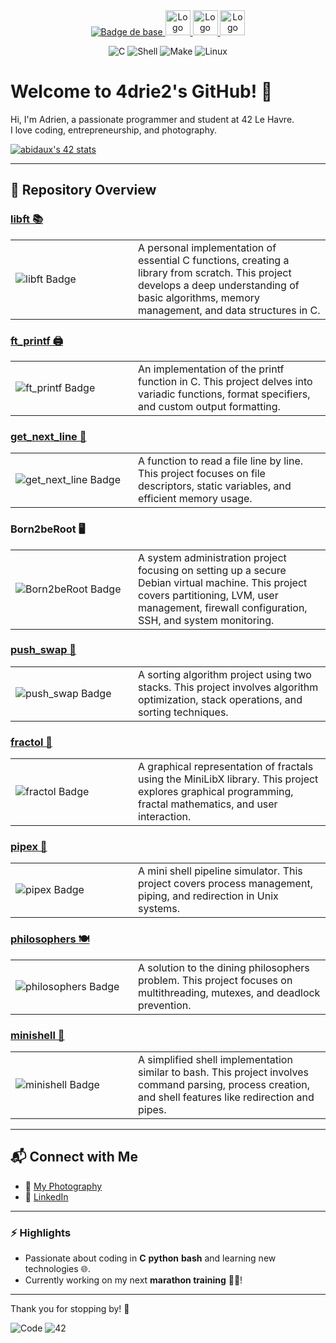 <div align="center">
  <a href="https://42lehavre.fr" target="_blank">
    <img src="https://img.shields.io/badge/42-Le_Havre-white?style=for-the-badge&logo=42" alt="Badge de base">
  </a>
  <a href="https://www.linkedin.com/company/42startupclub/" target="_blank">
    <img src="https://media.licdn.com/dms/image/v2/D4E0BAQExVVzpAro0vg/company-logo_200_200/B4EZXYQxmSHcAI-/0/1743090031826/42startupclub_logo?e=2147483647&v=beta&t=n2Yy0WNIATZUzrZ6ruFq1_1oqimKswls-bj16sFyJk0" alt="Logo 42 Start'up" width="40">
  </a>
  <a href="https://www.linkedin.com/company/42entrepreneurs/" target="_blank">
    <img src="https://media.licdn.com/dms/image/v2/D4E0BAQFVrdml-lG77w/company-logo_200_200/company-logo_200_200/0/1711818209772/42entrepreneurs_logo?e=2147483647&v=beta&t=tVS-k6YHMS3c_LikC1TZQewAp_fpbh4ooOeQ71vVdjg" alt="Logo 42 Entrepreneur" width="40">
  </a>
  <a href="https://42blockchain.com/" target="_blank">
    <img src="https://42blockchain.com/42Blockchain-logo.svg" alt="Logo 42 Blockchain" width="40">
  </a>
</div>






<p align="center">
  <img src="https://img.shields.io/badge/C-00599C?style=for-the-badge&logo=c&logoColor=white" alt="C">
  <img src="https://img.shields.io/badge/Shell_Script-121011?style=for-the-badge&logo=gnu-bash&logoColor=white" alt="Shell">
  <img src="https://img.shields.io/badge/GNU%20Make-A42E2B?style=for-the-badge&logo=gnu&logoColor=white" alt="Make">
  <img src="https://img.shields.io/badge/Linux-FCC624?style=for-the-badge&logo=linux&logoColor=black" alt="Linux">
</p>





# Welcome to 4drie2's GitHub! 👋  

Hi, I'm Adrien, a passionate programmer and student at 42 Le Havre.  
I love coding, entrepreneurship, and photography.  

[![abidaux's 42 stats](https://badge.mediaplus.ma/colorfulwaves/abidaux?1337Badge=off&UM6P=off)](https://profile.intra.42.fr/users/abidaux)

---

## 📂 Repository Overview

### [libft 📚](https://github.com/4drie2/libft)
<table border="0" cellspacing="0" cellpadding="0">
  <tr>
    <td width="180" style="border: none;">
      <img src="https://github.com/ayogun/42-project-badges/raw/main/badges/libftm.png" alt="libft Badge">
    </td>
    <td style="border: none;">
      A personal implementation of essential C functions, creating a library from scratch. This project develops a deep understanding of basic algorithms, memory management, and data structures in C.
    </td>
  </tr>
</table>


### [ft_printf 🖨️](https://github.com/4drie2/ft_printf)
<table border="0" cellspacing="0" cellpadding="0">
  <tr>
    <td width="180" style="border: none;">
      <img src="https://github.com/ayogun/42-project-badges/raw/main/badges/ft_printfe.png" alt="ft_printf Badge">
    </td>
    <td style="border: none;">
      An implementation of the printf function in C. This project delves into variadic functions, format specifiers, and custom output formatting.
    </td>
  </tr>
</table>

### [get_next_line 📄](https://github.com/4drie2/get_next_line)
<table border="0" cellspacing="0" cellpadding="0">
  <tr>
    <td width="180" style="border: none;">
      <img src="https://github.com/ayogun/42-project-badges/raw/main/badges/get_next_linem.png" alt="get_next_line Badge">
    </td>
    <td style="border: none;">
      A function to read a file line by line. This project focuses on file descriptors, static variables, and efficient memory usage.
    </td>
  </tr>
</table>

### Born2beRoot 🖥️
<table border="0" cellspacing="0" cellpadding="0">
  <tr>
    <td width="180" style="border: none;">
      <img src="https://github.com/ayogun/42-project-badges/raw/main/badges/born2beroote.png" alt="Born2beRoot Badge">
    </td>
    <td style="border: none;">
      A system administration project focusing on setting up a secure Debian virtual machine. This project covers partitioning, LVM, user management, firewall configuration, SSH, and system monitoring.
    </td>
  </tr>
</table>


### [push_swap 🔄](https://github.com/4drie2/push_swap)
<table border="0" cellspacing="0" cellpadding="0">
  <tr>
    <td width="180" style="border: none;">
      <img src="https://github.com/ayogun/42-project-badges/raw/main/badges/push_swapm.png" alt="push_swap Badge">
    </td>
    <td style="border: none;">
      A sorting algorithm project using two stacks. This project involves algorithm optimization, stack operations, and sorting techniques.
    </td>
  </tr>
</table>

### [fractol 🌌](https://github.com/4drie2/fractol)
<table border="0" cellspacing="0" cellpadding="0">
  <tr>
    <td width="180" style="border: none;">
      <img src="https://github.com/ayogun/42-project-badges/raw/main/badges/fract-olm.png" alt="fractol Badge">
    </td>
    <td style="border: none;">
      A graphical representation of fractals using the MiniLibX library. This project explores graphical programming, fractal mathematics, and user interaction.
    </td>
  </tr>
</table>

### [pipex 🔧](https://github.com/4drie2/pipex)
<table border="0" cellspacing="0" cellpadding="0">
  <tr>
    <td width="180" style="border: none;">
      <img src="https://github.com/ayogun/42-project-badges/raw/main/badges/pipexe.png" alt="pipex Badge">
    </td>
    <td style="border: none;">
      A mini shell pipeline simulator. This project covers process management, piping, and redirection in Unix systems.
    </td>
  </tr>
</table>

### [philosophers 🍽️](https://github.com/4drie2/philosophers)
<table border="0" cellspacing="0" cellpadding="0">
  <tr>
    <td width="180" style="border: none;">
      <img src="https://github.com/ayogun/42-project-badges/raw/main/badges/philosopherse.png" alt="philosophers Badge">
    </td>
    <td style="border: none;">
      A solution to the dining philosophers problem. This project focuses on multithreading, mutexes, and deadlock prevention.
    </td>
  </tr>
</table>

### [minishell 🐚](https://github.com/4drie2/mi_shell)
<table border="0" cellspacing="0" cellpadding="0">
  <tr>
    <td width="180" style="border: none;">
      <img src="https://github.com/ayogun/42-project-badges/raw/main/badges/minishelle.png" alt="minishell Badge">
    </td>
    <td style="border: none;">
      A simplified shell implementation similar to bash. This project involves command parsing, process creation, and shell features like redirection and pipes.
    </td>
  </tr>
</table>


---

## 📬 Connect with Me  
- 📸 [My Photography](https://www.flickr.com/photos/195770192@N05/)  
- 💼 [LinkedIn](https://www.linkedin.com/in/adrien-bidaux)  

---

### ⚡ Highlights
- Passionate about coding in **C** **python** **bash** and learning new technologies 🌐.  
- Currently working on my next **marathon training** 🏃‍♂️!  

---

Thank you for stopping by! 🎉  

![Code](https://img.shields.io/badge/Made%20with-Love-%23FF69B4) ![42](https://img.shields.io/badge/42-Student-blue)
